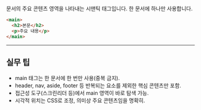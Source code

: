 # <main>

문서의 주요 콘텐츠 영역을 나타내는 시맨틱 태그입니다. 한 문서에 하나만 사용합니다.

```html
<main>
  <h2>본문</h2>
  <p>주요 내용</p>
</main>
```

---

## 실무 팁
- main 태그는 한 문서에 한 번만 사용(중복 금지).
- header, nav, aside, footer 등 반복되는 요소를 제외한 핵심 콘텐츠만 포함.
- 접근성 도구(스크린리더 등)에서 main 영역이 바로 탐색 가능.
- 시각적 위치는 CSS로 조정, 의미상 주요 콘텐츠임을 명확히.
